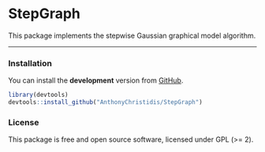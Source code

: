
StepGraph
=========

This package implements the stepwise Gaussian graphical model algorithm.

------------------------------------------------------------------------

### Installation

You can install the **development** version from [GitHub](https://github.com/AnthonyChristidis/StepGraph).

``` r
library(devtools)
devtools::install_github("AnthonyChristidis/StepGraph")
```

### License

This package is free and open source software, licensed under GPL (&gt;= 2).

